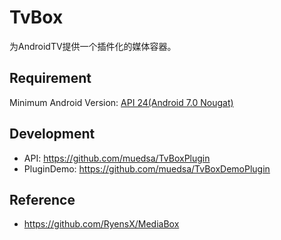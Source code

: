 # TvBox
为AndroidTV提供一个插件化的媒体容器。

## Requirement
Minimum Android Version: [API 24(Android 7.0 Nougat)](https://developer.android.com/about/versions/nougat)

## Development
- API: https://github.com/muedsa/TvBoxPlugin
- PluginDemo: https://github.com/muedsa/TvBoxDemoPlugin

## Reference
- https://github.com/RyensX/MediaBox
